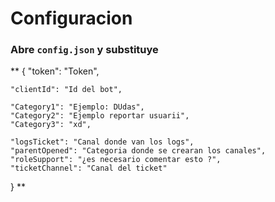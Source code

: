 
# Configuracion
### Abre `config.json` y substituye
**
{
    "token": "Token",

    "clientId": "Id del bot",
   
    "Category1": "Ejemplo: DUdas",
    "Category2": "Ejemplo reportar usuarii",
    "Category3": "xd",

    "logsTicket": "Canal donde van los logs",    
    "parentOpened": "Categoria donde se crearan los canales",     
    "roleSupport": "¿es necesario comentar esto ?",
    "ticketChannel": "Canal del ticket"
 } 
**
